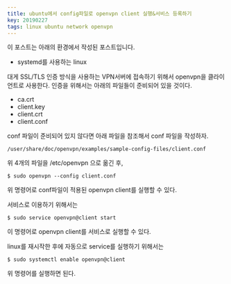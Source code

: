 ```yaml
---
title: ubuntu에서 config파일로 openvpn client 실행&서비스 등록하기
key: 20190227
tags: linux ubuntu network openvpn
---
```


<!--more-->

이 포스트는 아래의 환경에서 작성된 포스트입니다.

* systemd를 사용하는 linux

대게 SSL/TLS 인증 방식을 사용하는 VPN서버에 접속하기 위해서 openvpn을 클라이언트로 사용한다.
인증을 위해서는 아래의 파일들이 준비되어 있을 것이다.

* ca.crt
* client.key
* client.crt
* client.conf

conf 파일이 준비되어 있지 않다면 아래 파일을 참조해서 conf 파일을 작성하자.

```
/user/share/doc/openvpn/examples/sample-config-files/client.conf
```

위 4개의 파일을 /etc/openvpn 으로 옮긴 후,

```
$ sudo openvpn --config client.conf
```

위 명령어로 conf파일이 적용된 openvpn client를 실행할 수 있다.

서비스로 이용하기 위해서는

```
$ sudo service openvpn@client start
```

이 명령어로 openvpn client를 서비스로 실행할 수 있다.

linux를 재시작한 후에 자동으로 service를 실행하기 위해서는

```
$ sudo systemctl enable openvpn@client
```

위 명령어를 실행하면 된다.
